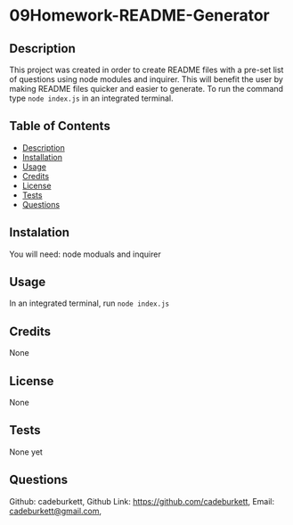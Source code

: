 # 09Homework-README-Generator

  ## Description
  This project was created in order to create README files with a pre-set list of questions using node modules and inquirer. This will benefit the user by making README files quicker and easier to generate. To run the command type `node index.js` in an integrated terminal. 

  ## Table of Contents
  * [Description](#description)
  * [Installation](#installation)
  * [Usage](#usage)
  * [Credits](#credits)
  * [License](#license)
  * [Tests](#tests)
  * [Questions](#questions)

  ## Instalation
  You will need: node moduals and inquirer

  ## Usage
  In an integrated terminal, run `node index.js`

  ## Credits
  None

  ## License
  None

  ## Tests
  None yet

  ## Questions
  Github: cadeburkett, Github Link: https://github.com/cadeburkett, Email: cadeburkett@gmail.com, 

